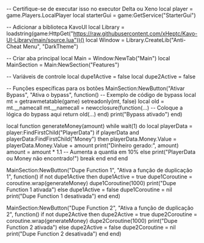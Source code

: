 -- Certifique-se de executar isso no executor Delta ou Xeno
local player = game.Players.LocalPlayer
local starterGui = game:GetService("StarterGui")

-- Adicionar a biblioteca KavoUI
local Library = loadstring(game:HttpGet("https://raw.githubusercontent.com/xHeptc/Kavo-UI-Library/main/source.lua"))()
local Window = Library.CreateLib("Anti-Cheat Menu", "DarkTheme")

-- Criar aba principal
local Main = Window:NewTab("Main")
local MainSection = Main:NewSection("Features")

-- Variáveis de controle
local dupe1Active = false
local dupe2Active = false

-- Funções específicas para os botões
MainSection:NewButton("Ativar Bypass", "Ativa o bypass", function()
    -- Exemplo de código de bypass
    local mt = getrawmetatable(game)
    setreadonly(mt, false)
    local old = mt.__namecall
    mt.__namecall = newcclosure(function(...)
        -- Coloque a lógica do bypass aqui
        return old(...)
    end)
    print("Bypass ativado")
end)

local function generateMoney(amount)
    while wait(1) do
        local playerData = player:FindFirstChild("PlayerData")
        if playerData and playerData:FindFirstChild("Money") then
            playerData.Money.Value = playerData.Money.Value + amount
            print("Dinheiro gerado:", amount)
            amount = amount * 1.1 -- Aumenta a quantia em 10%
        else
            print("PlayerData ou Money não encontrado!")
            break
        end
    end
end

MainSection:NewButton("Dupe Function 1", "Ativa a função de duplicação 1", function()
    if not dupe1Active then
        dupe1Active = true
        dupe1Coroutine = coroutine.wrap(generateMoney)
        dupe1Coroutine(1000)
        print("Dupe Function 1 ativada")
    else
        dupe1Active = false
        dupe1Coroutine = nil
        print("Dupe Function 1 desativada")
    end
end)

MainSection:NewButton("Dupe Function 2", "Ativa a função de duplicação 2", function()
    if not dupe2Active then
        dupe2Active = true
        dupe2Coroutine = coroutine.wrap(generateMoney)
        dupe2Coroutine(1000)
        print("Dupe Function 2 ativada")
    else
        dupe2Active = false
        dupe2Coroutine = nil
        print("Dupe Function 2 desativada")
    end
end)
